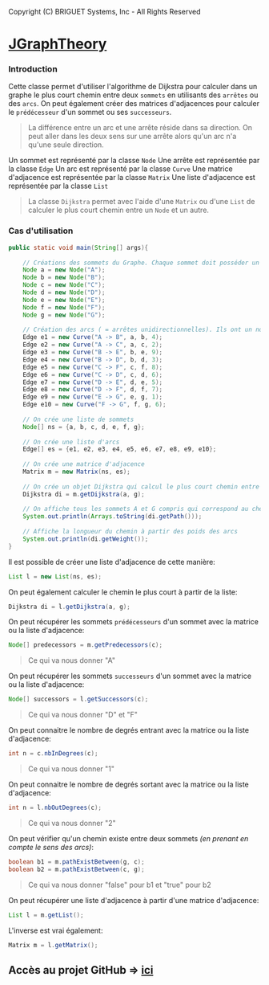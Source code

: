 Copyright (C) BRIGUET Systems, Inc - All Rights Reserved
# [JGraphTheory](https://github.com/josephbriguet01/JGraphTheory "Accès au projet Git JGraphTheory")

### Introduction

Cette classe permet d'utiliser l'algorithme de Dijkstra pour calculer dans un graphe le plus court chemin entre deux `sommets` en utilisants des `arrêtes` ou des `arcs`. On peut également créer des matrices d'adjacences pour calculer le `prédécesseur` d'un sommet ou ses `successeurs`.

> La différence entre un arc et une arrête réside dans sa direction. On peut aller dans les deux sens sur une arrête alors qu'un arc n'a qu'une seule direction.

Un sommet est représenté par la classe `Node`
Une arrête est représentée par la classe `Edge`
Un arc est représenté par la classe `Curve`
Une matrice d'adjacence est représentée par la classe `Matrix`
Une liste d'adjacence est représentée par la classe `List`

> La classe `Dijkstra` permet avec l'aide d'une `Matrix` ou d'une `List` de calculer le plus court chemin entre un `Node` et un autre.

### Cas d'utilisation

```java
public static void main(String[] args){
    
    // Créations des sommets du Graphe. Chaque sommet doit posséder un nom unique
    Node a = new Node("A");
    Node b = new Node("B");
    Node c = new Node("C");
    Node d = new Node("D");
    Node e = new Node("E");
    Node f = new Node("F");
    Node g = new Node("G");
    
    // Création des arcs ( = arrêtes unidirectionnelles). Ils ont un nom unique et peuvent posséder un poid. Ce qui est le cas ici. Le sens de l'arc va de a vers b dans l'arc e1
    Edge e1 = new Curve("A -> B", a, b, 4);
    Edge e2 = new Curve("A -> C", a, c, 2);
    Edge e3 = new Curve("B -> E", b, e, 9);
    Edge e4 = new Curve("B -> D", b, d, 3);
    Edge e5 = new Curve("C -> F", c, f, 8);
    Edge e6 = new Curve("C -> D", c, d, 6);
    Edge e7 = new Curve("D -> E", d, e, 5);
    Edge e8 = new Curve("D -> F", d, f, 7);
    Edge e9 = new Curve("E -> G", e, g, 1);
    Edge e10 = new Curve("F -> G", f, g, 6);
    
    // On crée une liste de sommets
    Node[] ns = {a, b, c, d, e, f, g};
    
    // On crée une liste d'arcs
    Edge[] es = {e1, e2, e3, e4, e5, e6, e7, e8, e9, e10};
    
    // On crée une matrice d'adjacence
    Matrix m = new Matrix(ns, es);
    
    // On crée un objet Dijkstra qui calcul le plus court chemin entre le sommet A et le sommet G
    Dijkstra di = m.getDijkstra(a, g);
    
    // On affiche tous les sommets A et G compris qui correspond au chemin le plus court
    System.out.println(Arrays.toString(di.getPath()));
    
    // Affiche la longueur du chemin à partir des poids des arcs
    System.out.println(di.getWeight());
}
```

Il est possible de créer une liste d'adjacence de cette manière:
```java
List l = new List(ns, es);
```

On peut également calculer le chemin le plus court à partir de la liste:
```java
Dijkstra di = l.getDijkstra(a, g);
```

On peut récupérer les sommets `prédécesseurs` d'un sommet avec la matrice ou la liste d'adjacence:
```java
Node[] predecessors = m.getPredecessors(c);
```
> Ce qui va nous donner "A"

On peut récupérer les sommets `successeurs` d'un sommet avec la matrice ou la liste d'adjacence:
```java
Node[] successors = l.getSuccessors(c);
```
> Ce qui va nous donner "D" et "F"

On peut connaitre le nombre de degrés entrant avec la matrice ou la liste d'adjacence:
```java
int n = c.nbInDegrees(c);
```
> Ce qui va nous donner "1"

On peut connaitre le nombre de degrés sortant avec la matrice ou la liste d'adjacence:
```java
int n = l.nbOutDegrees(c);
```
> Ce qui va nous donner "2"

On peut vérifier qu'un chemin existe entre deux sommets *(en prenant en compte le sens des arcs)*:
```java
boolean b1 = m.pathExistBetween(g, c);
boolean b2 = m.pathExistBetween(c, g);
```
> Ce qui va nous donner "false" pour b1 et "true" pour b2

On peut récupérer une liste d'adjacence à partir d'une matrice d'adjacence:
```java
List l = m.getList();
```

L'inverse est vrai également:
```java
Matrix m = l.getMatrix();
```

## Accès au projet GitHub => [ici](https://github.com/josephbriguet01/JGraphTheory "Accès au projet Git JGraphTheory")
